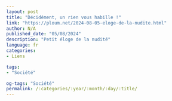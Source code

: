 ```yaml
---
layout: post
title: "Décidément, un rien vous habille !"
link: "https://ploum.net/2024-08-05-eloge-de-la-nudite.html"
author: N/A
published_date: "05/08/2024"
description: "Petit éloge de la nudité"
language: fr
categories:
- Liens

tags:
- "Société"

og-tags: "Société"
permalink: /:categories/:year/:month/:day/:title/
---
```

